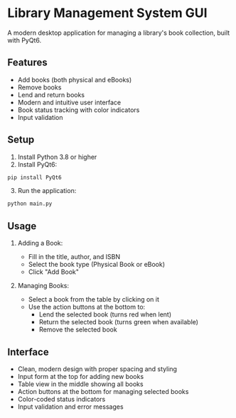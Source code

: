 # Library Management System GUI

A modern desktop application for managing a library's book collection, built with PyQt6.

## Features

- Add books (both physical and eBooks)
- Remove books
- Lend and return books
- Modern and intuitive user interface
- Book status tracking with color indicators
- Input validation

## Setup

1. Install Python 3.8 or higher
2. Install PyQt6:
```bash
pip install PyQt6
```

3. Run the application:
```bash
python main.py
```

## Usage

1. Adding a Book:
   - Fill in the title, author, and ISBN
   - Select the book type (Physical Book or eBook)
   - Click "Add Book"

2. Managing Books:
   - Select a book from the table by clicking on it
   - Use the action buttons at the bottom to:
     - Lend the selected book (turns red when lent)
     - Return the selected book (turns green when available)
     - Remove the selected book

## Interface

- Clean, modern design with proper spacing and styling
- Input form at the top for adding new books
- Table view in the middle showing all books
- Action buttons at the bottom for managing selected books
- Color-coded status indicators
- Input validation and error messages 
